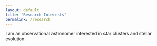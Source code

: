 ```yaml
---
layout: default
title: "Research Interests"
permalink: /research
---
```


I am an observational astronomer interested in star clusters and stellar evolution.
